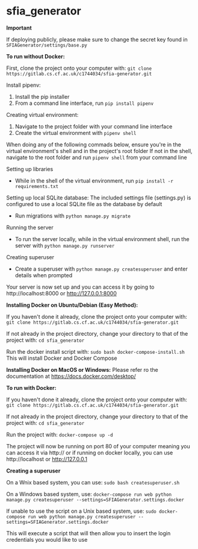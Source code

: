 # sfia_generator
**Important**

If deploying publicly, please make sure to change the secret key found in `SFIAGenerator/settings/base.py`

**To run without Docker:**

First, clone the project onto your computer with:
`git clone https://gitlab.cs.cf.ac.uk/c1744034/sfia-generator.git`

Install pipenv:
1. Install the pip installer
2. From a command line interface, run `pip install pipenv`

Creating virtual environment:
1.  Navigate to the project folder with your command line interface
2.  Create the virtual environment with `pipenv shell`

When doing any of the following commads below, ensure you're in the virtual environment's shell and in the project's root folder
If not in the shell, navigate to the root folder and run `pipenv shell` from your command line

Setting up libraries
*  While in the shell of the virtual environment, run `pip install -r requirements.txt`

Setting up local SQLite database:
The included settings file (settings.py) is configured to use a local SQLite file as the database by default
*  Run migrations with `python manage.py migrate`

Running the server
*  To run the server locally, while in the virtual environment shell, run the server with `python manage.py runserver`

Creating superuser
*  Create a superuser with `python manage.py createsuperuser` and enter details when prompted

Your server is now set up and you can access it by going to http://localhost:8000 or http://127.0.0.1:8000

**Installing Docker on Ubuntu/Debian (Easy Method):**

If you haven't done it already, clone the project onto your computer with:
`git clone https://gitlab.cs.cf.ac.uk/c1744034/sfia-generator.git`

If not already in the project directory, change your directory to that of the project with:
`cd sfia_generator`

Run the docker install script with:
`sudo bash docker-compose-install.sh`
This will install Docker and Docker Compose

**Installing Docker on MacOS or Windows:**
Please refer ro the documentation at https://docs.docker.com/desktop/

**To run with Docker:**

If you haven't done it already, clone the project onto your computer with:
`git clone https://gitlab.cs.cf.ac.uk/c1744034/sfia-generator.git`

If not already in the project directory, change your directory to that of the project with:
`cd sfia_generator`

Run the project with:
`docker-compose up -d`

The project will now be running on port 80 of your computer meaning you can access it via http://<Your Server IP> or if running on docker locally, you can use http://localhost or http://127.0.0.1

**Creating a superuser**

On a Wnix based system, you can use:
`sudo bash createsuperuser.sh`

On a Windows based system, use:
`docker-compose run web python manage.py createsuperuser --settings=SFIAGenerator.settings.docker`

If unable to use the script on a Unix based system, use:
`sudo docker-compose run web python manage.py createsuperuser --settings=SFIAGenerator.settings.docker`

This will execute a script that will then allow you to insert the login credentials you would like to use